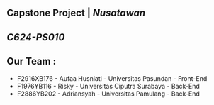 ## Capstone Project  | *Nusatawan*

## *C624-PS010*
 
## Our Team : 
* F2916XB176 - Aufaa Husniati - Universitas Pasundan - Front-End
* F1976YB116 - Risky - Universitas Ciputra Surabaya - Back-End
* F2886YB202 - Adriansyah - Universitas Pamulang - Back-End

